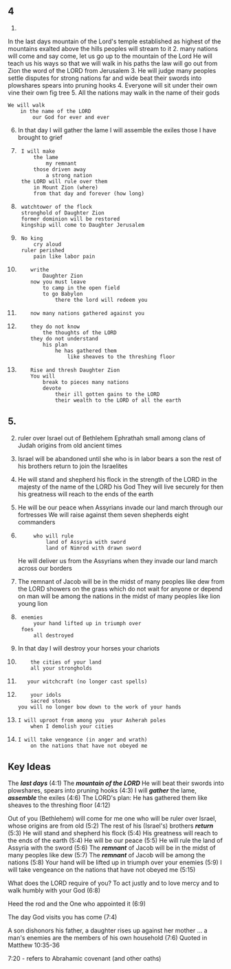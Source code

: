 ## 4
1.
In the last days
	mountain of the Lord's temple
		established as highest of the mountains
		exalted above the hills
		peoples will stream to it
2.
		many nations will come and say
			come, let us go up to the mountain of the Lord
			He will teach us his ways
				so that we will walk in his paths
		the law will go out from Zion
			the word of the LORD from Jerusalem
3.
	He will
		judge 
			many peoples
		settle disputes
			for strong nations far and wide
		beat their
			swords
				into plowshares
			spears
				into pruning hooks
4.
	Everyone will
		sit
			under 
				their own vine
				their own fig tree
5.
	All the nations may walk
		in the name of their gods

	We will walk
		in the name of the LORD
			our God for ever and ever

6.
	In that day
		I will gather
			the lame
		I will assemble
			the exiles
			those I have brought to grief
7.
		I will make 
			the lame
				my remnant
			those driven away
				a strong nation
		the LORD will rule over them
			in Mount Zion (where)
			from that day and forever (how long)
8.
		watchtower of the flock
		stronghold of Daughter Zion
		former dominion will be restored
		kingship will come to Daughter Jerusalem
			
9.
		No king
			cry aloud
		ruler perished
			pain like labor pain

10.
			writhe
				Daughter Zion
			now you must leave
				to camp in the open field
				to go Babylon
					there the lord will redeem you

11.
			now many nations gathered against you

12.
			they do not know 
				the thoughts of the LORD
			they do not understand 
				his plan
					he has gathered them
						like sheaves to the threshing floor

13.
			Rise and thresh Daughter Zion
			You will
				break to pieces many nations
				devote 
					their ill gotten gains to the LORD
					their wealth to the LORD of all the earth

## 5.
2.
	ruler over Israel
		out of Bethlehem Ephrathah
			small among clans of Judah
		origins from 
			old 
			ancient times
3.
	Israel
		will be abandoned
			until she who is in labor bears a son
			the rest of his brothers return to join the Israelites

4.
	He will 
		stand and 
		shepherd his flock
		in the strength of the LORD
		in the majesty of the name of the LORD his God
	They will
		live securely
			for then his greatness will reach to the ends of the earth

5.
	He will
		be our peace
			when Assyrians 
				invade our land
				march through our fortresses
	We will
		raise against them
			seven shepherds
			eight commanders
6.
			who will rule
				land of Assyria with sword
				land of Nimrod with drawn sword
	He will
		deliver us from the Assyrians
			when they 
				invade our land
				march across our borders

7.
	The remnant of Jacob
		will be in the midst of many peoples
			like 
				dew from the LORD
				showers on the grass
				which do not wait for anyone or depend on man
		will be 
			among the nations
			in the midst of many peoples
				like
					lion
					young lion

9.
		enemies
			your hand lifted up in triumph over
		foes
			all destroyed

10.
	In that day
		I will destroy
			your horses
			your chariots
11.
			the cities of your land
			all your strongholds
12.
		   your witchcraft (no longer cast spells)
13.
			your idols
			sacred stones
		you will no longer bow down to the work of your hands
14.
		I will uproot from among you  your Asherah poles
			when I demolish your cities
15.
		I will take vengeance (in anger and wrath)
			on the nations that have not obeyed me


## Key Ideas

The ***last days*** (4:1)
The ***mountain of the LORD***
He will beat their swords into plowshares, spears into pruning hooks (4:3)
I will ***gather*** the lame, ***assemble*** the exiles (4:6)
The LORD's plan: He has gathered them like sheaves to the threshing floor (4:12)

Out of you (Bethlehem) will come for me one who will be ruler over Israel, whose origins are from old (5:2)
The rest of his (Israel's) brothers ***return*** (5:3)
He will stand and shepherd his flock (5:4)
His greatness will reach to the ends of the earth (5:4)
He will be our peace (5:5)
He will rule the land of Assyria with the sword (5:6)
The ***remnant*** of Jacob will be in the midst of many peoples like dew (5:7)
The ***remnant*** of Jacob will be among the nations (5:8)
Your hand will be lifted up in triumph over your enemies (5:9)
I will take vengeance on the nations that have not obeyed me (5:15)

What does the LORD require of you? To act justly and to love mercy and to walk humbly with your God (6:8)

Heed the rod and the One who appointed it (6:9)

The day God visits you has come (7:4)

A son dishonors his father, a daughter rises up against her mother ... a man's enemies are the members of his own household (7:6) Quoted in Matthew 10:35-36

7:20 - refers to Abrahamic covenant (and other oaths)





